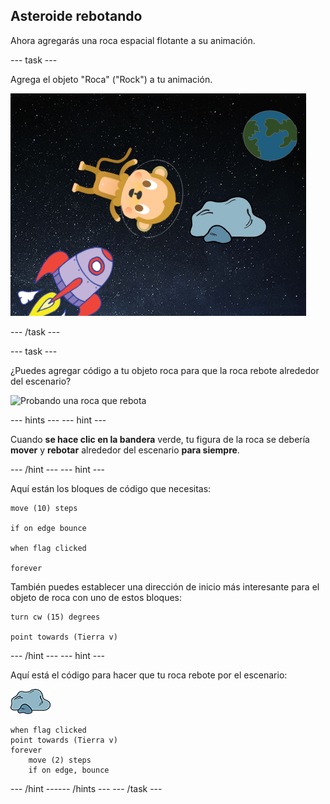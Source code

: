 ## Asteroide rebotando

Ahora agregarás una roca espacial flotante a su animación.

--- task ---

Agrega el objeto "Roca" ("Rock") a tu animación.

![Agregar el objeto de una roca](images/space-rock-sprite.png)

--- /task ---

--- task ---

¿Puedes agregar código a tu objeto roca para que la roca rebote alrededor del escenario?

![Probando una roca que rebota](images/space-bounce-test.png)

--- hints ---
 --- hint ---

Cuando **se hace clic en la bandera** verde, tu figura de la roca se debería **mover** y **rebotar** alrededor del escenario **para siempre**.

--- /hint --- --- hint ---

Aquí están los bloques de código que necesitas:

```blocks3
move (10) steps

if on edge bounce

when flag clicked

forever
```

También puedes establecer una dirección de inicio más interesante para el objeto de roca con uno de estos bloques:

```blocks3
turn cw (15) degrees

point towards (Tierra v)
```

--- /hint --- --- hint ---

Aquí está el código para hacer que tu roca rebote por el escenario:

![Objeto roca](images/sprite-rock.png)

```blocks3
when flag clicked
point towards (Tierra v)
forever
    move (2) steps
    if on edge, bounce
```

--- /hint ------ /hints --- --- /task ---